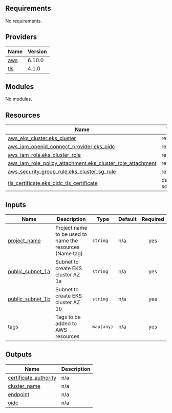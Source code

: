<!-- BEGIN_TF_DOCS -->
## Requirements

No requirements.

## Providers

| Name | Version |
|------|---------|
| <a name="provider_aws"></a> [aws](#provider\_aws) | 6.10.0 |
| <a name="provider_tls"></a> [tls](#provider\_tls) | 4.1.0 |

## Modules

No modules.

## Resources

| Name | Type |
|------|------|
| [aws_eks_cluster.eks_cluster](https://registry.terraform.io/providers/hashicorp/aws/latest/docs/resources/eks_cluster) | resource |
| [aws_iam_openid_connect_provider.eks_oidc](https://registry.terraform.io/providers/hashicorp/aws/latest/docs/resources/iam_openid_connect_provider) | resource |
| [aws_iam_role.eks_cluster_role](https://registry.terraform.io/providers/hashicorp/aws/latest/docs/resources/iam_role) | resource |
| [aws_iam_role_policy_attachment.eks_cluster_role_attachment](https://registry.terraform.io/providers/hashicorp/aws/latest/docs/resources/iam_role_policy_attachment) | resource |
| [aws_security_group_rule.eks_cluster_sg_rule](https://registry.terraform.io/providers/hashicorp/aws/latest/docs/resources/security_group_rule) | resource |
| [tls_certificate.eks_oidc_tls_certificate](https://registry.terraform.io/providers/hashicorp/tls/latest/docs/data-sources/certificate) | data source |

## Inputs

| Name | Description | Type | Default | Required |
|------|-------------|------|---------|:--------:|
| <a name="input_project_name"></a> [project\_name](#input\_project\_name) | Project name to be used to name the resources (Name tag) | `string` | n/a | yes |
| <a name="input_public_subnet_1a"></a> [public\_subnet\_1a](#input\_public\_subnet\_1a) | Subnet to create EKS cluster AZ 1a | `string` | n/a | yes |
| <a name="input_public_subnet_1b"></a> [public\_subnet\_1b](#input\_public\_subnet\_1b) | Subnet to create EKS cluster AZ 1b | `string` | n/a | yes |
| <a name="input_tags"></a> [tags](#input\_tags) | Tags to be added to AWS resources | `map(any)` | n/a | yes |

## Outputs

| Name | Description |
|------|-------------|
| <a name="output_certificate_authority"></a> [certificate\_authority](#output\_certificate\_authority) | n/a |
| <a name="output_cluster_name"></a> [cluster\_name](#output\_cluster\_name) | n/a |
| <a name="output_endpoint"></a> [endpoint](#output\_endpoint) | n/a |
| <a name="output_oidc"></a> [oidc](#output\_oidc) | n/a |
<!-- END_TF_DOCS -->
